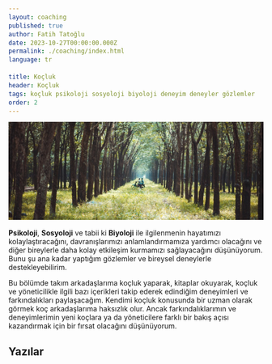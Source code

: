 ```yaml
---
layout: coaching
published: true
author: Fatih Tatoğlu
date: 2023-10-27T00:00:00.000Z
permalink: ./coaching/index.html
language: tr

title: Koçluk
header: Koçluk
tags: koçluk psikoloji sosyoloji biyoloji deneyim deneyler gözlemler
order: 2
---
```


![Koçluk](../../image/coaching.jpg "Min An - [Pexels](https://www.pexels.com/tr-tr/fotograf/ormanin-ortasinda-motosiklet-suren-iki-kisi-fotografi-1006116/)")

**Psikoloji**, **Sosyoloji** ve tabii ki **Biyoloji** ile ilgilenmenin hayatımızı kolaylaştıracağını, davranışlarımızı anlamlandırmamıza yardımcı olacağını ve diğer bireylerle daha kolay etkileşim kurmamızı sağlayacağını düşünüyorum. Bunu şu ana kadar yaptığım gözlemler ve bireysel deneylerle destekleyebilirim.

Bu bölümde takım arkadaşlarıma koçluk yaparak, kitaplar okuyarak, koçluk ve yöneticilikle ilgili bazı içerikleri takip ederek edindiğim deneyimleri ve farkındalıkları paylaşacağım. Kendimi koçluk konusunda bir uzman olarak görmek koç arkadaşlarıma haksızlık olur. Ancak farkındalıklarımın ve deneyimlerimin yeni koçlara ya da yöneticilere farklı bir bakış açısı kazandırmak için bir fırsat olacağını düşünüyorum.

## Yazılar
